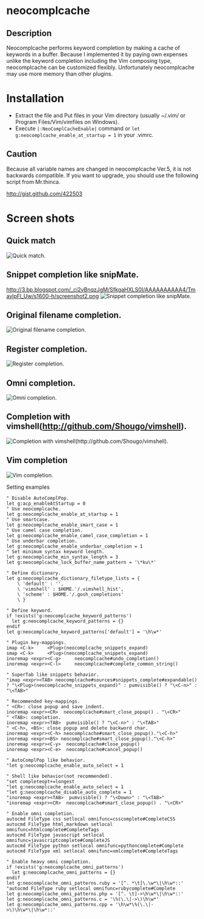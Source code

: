 **neocomplcache**
=================

Description
-----------

Neocomplcache performs keyword completion by making a cache of keywords in
a buffer. Because I implemented it by paying own expenses unlike the keyword
completion including the Vim composing type, neocomplcache can be customized
flexibly. Unfortunately neocomplcache may use more memory than other
plugins.


Installation
============

* Extract the file and Put files in your Vim directory
   (usually ~/.vim/ or Program Files/Vim/vimfiles on Windows).
* Execute `|:NeoComplCacheEnable|` command or
`let g:neocomplcache_enable_at_startup = 1`
in your .vimrc.

Caution
-------

Because all variable names are changed in neocomplcache Ver.5, it is not
backwards compatible. If you want to upgrade, you should use the following
script from Mr.thinca.

http://gist.github.com/422503

Screen shots
============

Quick match
-----------
![Quick match.](http://3.bp.blogspot.com/_ci2yBnqzJgM/TD1PeahCmOI/AAAAAAAAADc/Rz_Pbpr92z4/s1600/quick_match.png)

Snippet completion like snipMate.
---------------------------------
http://3.bp.blogspot.com/_ci2yBnqzJgM/SfkgaHXLS0I/AAAAAAAAAA4/TmaylpFl_Uw/s1600-h/screenshot2.png
![Snippet completion like snipMate.](http://3.bp.blogspot.com/_ci2yBnqzJgM/SfkgaHXLS0I/AAAAAAAAAA4/TmaylpFl_Uw/s1600-h/screenshot2.png)

Original filename completion.
-----------
![Original filename completion.](http://1.bp.blogspot.com/_ci2yBnqzJgM/TD1O5_bOQ2I/AAAAAAAAADE/vHf9Xg_mrTI/s1600/filename_complete.png)

Register completion.
-----------
![Register completion.](http://1.bp.blogspot.com/_ci2yBnqzJgM/TD1Pel4fomI/AAAAAAAAADk/YsAxF8i6r3w/s1600/register_complete.png)

Omni completion.
----------------
![Omni completion.](http://2.bp.blogspot.com/_ci2yBnqzJgM/TD1PTolkTBI/AAAAAAAAADU/knJ3eniuHWI/s1600/omni_complete.png)

Completion with vimshell(http://github.com/Shougo/vimshell).
------------------------------------------------------------
![Completion with vimshell(http://github.com/Shougo/vimshell).](http://1.bp.blogspot.com/_ci2yBnqzJgM/TD1PLfdQrwI/AAAAAAAAADM/2pSFRTHwYOY/s1600/neocomplcache_with_vimshell.png)

Vim completion
------------------------------------------------------------
![Vim completion.](http://1.bp.blogspot.com/_ci2yBnqzJgM/TD1PfKTlwnI/AAAAAAAAADs/nOGWTRLuae8/s1600/vim_complete.png)

Setting examples

```vim
" Disable AutoComplPop.
let g:acp_enableAtStartup = 0
" Use neocomplcache.
let g:neocomplcache_enable_at_startup = 1
" Use smartcase.
let g:neocomplcache_enable_smart_case = 1
" Use camel case completion.
let g:neocomplcache_enable_camel_case_completion = 1
" Use underbar completion.
let g:neocomplcache_enable_underbar_completion = 1
" Set minimum syntax keyword length.
let g:neocomplcache_min_syntax_length = 3
let g:neocomplcache_lock_buffer_name_pattern = '\*ku\*'

" Define dictionary.
let g:neocomplcache_dictionary_filetype_lists = {
    \ 'default' : '',
    \ 'vimshell' : $HOME.'/.vimshell_hist',
    \ 'scheme' : $HOME.'/.gosh_completions'
    \ }

" Define keyword.
if !exists('g:neocomplcache_keyword_patterns')
  let g:neocomplcache_keyword_patterns = {}
endif
let g:neocomplcache_keyword_patterns['default'] = '\h\w*'

" Plugin key-mappings.
imap <C-k>     <Plug>(neocomplcache_snippets_expand)
smap <C-k>     <Plug>(neocomplcache_snippets_expand)
inoremap <expr><C-g>     neocomplcache#undo_completion()
inoremap <expr><C-l>     neocomplcache#complete_common_string()

" SuperTab like snippets behavior.
"imap <expr><TAB> neocomplcache#sources#snippets_complete#expandable() ? "\<Plug>(neocomplcache_snippets_expand)" : pumvisible() ? "\<C-n>" : "\<TAB>"

" Recommended key-mappings.
" <CR>: close popup and save indent.
inoremap <expr><CR>  neocomplcache#smart_close_popup() . "\<CR>"
" <TAB>: completion.
inoremap <expr><TAB>  pumvisible() ? "\<C-n>" : "\<TAB>"
" <C-h>, <BS>: close popup and delete backword char.
inoremap <expr><C-h> neocomplcache#smart_close_popup()."\<C-h>"
inoremap <expr><BS> neocomplcache#smart_close_popup()."\<C-h>"
inoremap <expr><C-y>  neocomplcache#close_popup()
inoremap <expr><C-e>  neocomplcache#cancel_popup()

" AutoComplPop like behavior.
"let g:neocomplcache_enable_auto_select = 1

" Shell like behavior(not recommended).
"set completeopt+=longest
"let g:neocomplcache_enable_auto_select = 1
"let g:neocomplcache_disable_auto_complete = 1
"inoremap <expr><TAB>  pumvisible() ? "\<Down>" : "\<TAB>"
"inoremap <expr><CR>  neocomplcache#smart_close_popup() . "\<CR>"

" Enable omni completion.
autocmd FileType css setlocal omnifunc=csscomplete#CompleteCSS
autocmd FileType html,markdown setlocal omnifunc=htmlcomplete#CompleteTags
autocmd FileType javascript setlocal omnifunc=javascriptcomplete#CompleteJS
autocmd FileType python setlocal omnifunc=pythoncomplete#Complete
autocmd FileType xml setlocal omnifunc=xmlcomplete#CompleteTags

" Enable heavy omni completion.
if !exists('g:neocomplcache_omni_patterns')
  let g:neocomplcache_omni_patterns = {}
endif
let g:neocomplcache_omni_patterns.ruby = '[^. *\t]\.\w*\|\h\w*::'
"autocmd FileType ruby setlocal omnifunc=rubycomplete#Complete
let g:neocomplcache_omni_patterns.php = '[^. \t]->\h\w*\|\h\w*::'
let g:neocomplcache_omni_patterns.c = '\%(\.\|->\)\h\w*'
let g:neocomplcache_omni_patterns.cpp = '\h\w*\%(\.\|->\)\h\w*\|\h\w*::'
```
